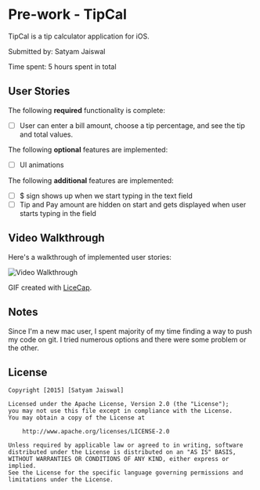 # Pre-work - TipCal

TipCal is a tip calculator application for iOS.

Submitted by: Satyam Jaiswal

Time spent: 5 hours spent in total

## User Stories

The following **required** functionality is complete:
* [ ] User can enter a bill amount, choose a tip percentage, and see the tip and total values.

The following **optional** features are implemented:
* [ ] UI animations

The following **additional** features are implemented:

- [ ] $ sign shows up when we start typing in the text field
- [ ] Tip and Pay amount are hidden on start and gets displayed when user starts typing in the field

## Video Walkthrough 

Here's a walkthrough of implemented user stories:

<img src='https://imgur.com/kvHJRZb' title='Video Walkthrough' alt='Video Walkthrough' />

GIF created with [LiceCap](http://www.cockos.com/licecap/).

## Notes

Since I'm a new mac user, I spent majority of my time finding a way to push my code on git. I tried numerous options and there were some problem or the other.

## License

    Copyright [2015] [Satyam Jaiswal]

    Licensed under the Apache License, Version 2.0 (the "License");
    you may not use this file except in compliance with the License.
    You may obtain a copy of the License at

        http://www.apache.org/licenses/LICENSE-2.0

    Unless required by applicable law or agreed to in writing, software
    distributed under the License is distributed on an "AS IS" BASIS,
    WITHOUT WARRANTIES OR CONDITIONS OF ANY KIND, either express or implied.
    See the License for the specific language governing permissions and
    limitations under the License.